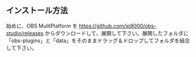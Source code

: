 インストール方法
----------------

始めに、OBS MulitPlatform を https://github.com/jp9000/obs-studio/releases からダウンロードして、展開して下さい。展開したフォルダに 「obs-plugins」と「data」をそのままドラッグ＆ドロップしてフォルダを結合して下さい。
